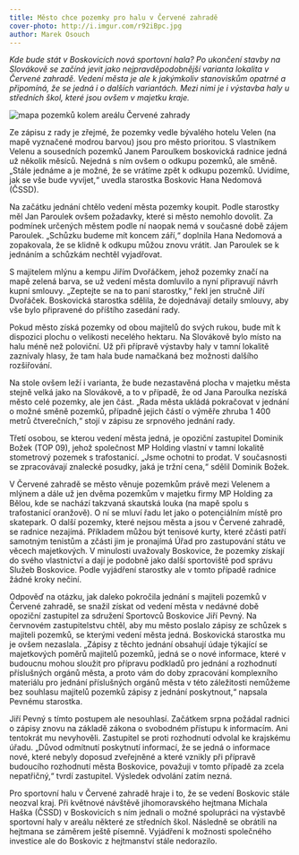 ```yaml
---
title: Město chce pozemky pro halu v Červené zahradě
cover-photo: http://i.imgur.com/r92iBpc.jpg
author: Marek Osouch
---
```


*Kde bude stát v Boskovicích nová sportovní hala? Po ukončení stavby na Slovákově se začíná jevit jako nejpravděpodobnější varianta lokalita v Červené zahradě. Vedení města je ale k jakýmkoliv stanoviskům opatrné a připomíná, že se jedná i o dalších variantách. Mezi nimi je i výstavba haly u středních škol, které jsou ovšem v majetku kraje.*

<img src="http://i.imgur.com/r92iBpc.jpg" alt="mapa pozemků kolem areálu Červené zahrady" class="img-responsive" data-author="ČÚZK a Ohlasy">

Ze zápisu z rady je zřejmé, že pozemky vedle bývalého hotelu Velen (na mapě vyznačené modrou barvou) jsou pro město prioritou. S vlastníkem Velenu a sousedních pozemků Janem Paroulkem boskovická radnice jedná už několik měsíců. Nejedná s ním ovšem o odkupu pozemků, ale směně. „Stále jednáme a je možné, že se vrátíme zpět k odkupu pozemků. Uvidíme, jak se vše bude vyvíjet,“ uvedla starostka Boskovic Hana Nedomová (ČSSD).

Na začátku jednání chtělo vedení města pozemky koupit. Podle starostky měl Jan Paroulek ovšem požadavky, které si město nemohlo dovolit. Za podmínek určených městem podle ní naopak nemá v současné době zájem Paroulek. „Schůzku budeme mít koncem září,“ doplnila Hana Nedomová a zopakovala, že se klidně k odkupu můžou znovu vrátit. Jan Paroulek se k jednáním a schůzkám nechtěl vyjadřovat.

S majitelem mlýnu a kempu Jiřím Dvořáčkem, jehož pozemky značí na mapě zelená barva, se už vedení města domluvilo a nyní připravují návrh kupní smlouvy. „Zeptejte se na to paní starostky,“ řekl jen stručně Jiří Dvořáček. Boskovická starostka sdělila, že dojednávají detaily smlouvy, aby vše bylo připravené do příštího zasedání rady.

Pokud město získá pozemky od obou majitelů do svých rukou, bude mít k dispozici plochu o velikosti necelého hektaru. Na Slovákově bylo místo na halu méně než poloviční. Už při přípravě výstavby haly v tamní lokalitě zaznívaly hlasy, že tam hala bude namačkaná bez možnosti dalšího rozšiřování.

Na stole ovšem leží i varianta, že bude nezastavěná plocha v majetku města stejně velká jako na Slovákově, a to v případě, že od Jana Paroulka nezíská město celé pozemky, ale jen část. „Rada města ukládá pokračovat v jednání o možné směně pozemků, případně jejich částí o výměře zhruba 1 400 metrů čtverečních,“ stojí v zápisu ze srpnového jednání rady.

Třetí osobou, se kterou vedení města jedná, je opoziční zastupitel Dominik Božek (TOP 09), jehož společnost MP Holding vlastní v tamní lokalitě stometrový pozemek s trafostanicí. „Jsme ochotni to prodat. V současnosti se zpracovávají znalecké posudky, jaká je tržní cena,“ sdělil Dominik Božek. 

V Červené zahradě se město věnuje pozemkům právě mezi Velenem a mlýnem a dále už jen dvěma pozemkům v majetku firmy MP Holding za Bělou, kde se nachází takzvaná skautská louka (na mapě spolu s trafostanicí oranžově).  O ní se mluví řadu let jako o potenciálním místě pro skatepark. O další pozemky, které nejsou města a jsou v Červené zahradě, se radnice nezajímá. Příkladem můžou být tenisové kurty, které zčásti patří samotným tenistům a zčásti jim je pronajímá Úřad pro zastupování státu ve věcech majetkových. V minulosti uvažovaly Boskovice, že pozemky získají do svého vlastnictví a dají je podobně jako další sportoviště pod správu Služeb Boskovice. Podle vyjádření starostky ale v tomto případě radnice žádné kroky nečiní.

Odpověď na otázku, jak daleko pokročila jednání s majiteli pozemků v Červené zahradě, se snažil získat od vedení města v nedávné době opoziční zastupitel za sdružení Sportovců Boskovice Jiří Pevný. Na červnovém zastupitelstvu chtěl, aby mu město poslalo zápisy ze schůzek s majiteli pozemků, se kterými vedení města jedná. Boskovická starostka mu je ovšem nezaslala. „Zápisy z těchto jednání obsahují údaje týkající se majetkových poměrů majitelů pozemků, jedná se o nové informace, které v budoucnu mohou sloužit pro přípravu podkladů pro jednání a rozhodnutí příslušných orgánů města, a proto vám do doby zpracování komplexního materiálu pro jednání příslušných orgánů města v této záležitosti nemůžeme bez souhlasu majitelů pozemků zápisy z jednání poskytnout,“ napsala Pevnému starostka.

Jiří Pevný s tímto postupem ale nesouhlasí. Začátkem srpna požádal radnici o zápisy znovu na základě zákona o svobodném přístupu k informacím. Ani tentokrát mu nevyhověli. Zastupitel se proti rozhodnutí odvolal ke krajskému úřadu. „Důvod odmítnutí poskytnutí informací, že se jedná o informace nové, které nebyly doposud zveřejněné a které vznikly při přípravě budoucího rozhodnutí města Boskovice, považuji v tomto případě za zcela nepatřičný,“ tvrdí zastupitel. Výsledek odvolání zatím nezná.

Pro sportovní halu v Červené zahradě hraje i to, že se vedení Boskovic stále neozval kraj. Při květnové návštěvě jihomoravského hejtmana Michala Haška (ČSSD) v Boskovicích s ním jednali o možné spolupráci na výstavbě sportovní haly v areálu některé ze středních škol. Následně se obrátili na hejtmana se záměrem ještě písemně. Vyjádření k možnosti společného investice ale do Boskovic z hejtmanství stále nedorazilo.
